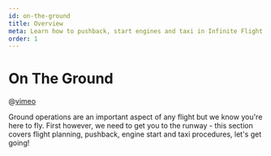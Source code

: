 ```yaml
---
id: on-the-ground
title: Overview
meta: Learn how to pushback, start engines and taxi in Infinite Flight.
order: 1
---
```



# On The Ground



@[vimeo](411494452)



Ground operations are an important aspect of any flight but we know you're here to fly. First however, we need to get you to the runway - this section covers flight planning, pushback, engine start and taxi procedures, let's get going!